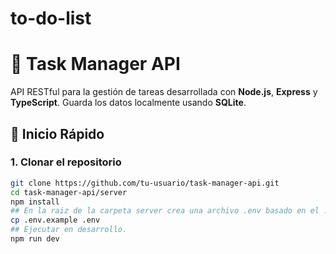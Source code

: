 # to-do-list

# 📝 Task Manager API

API RESTful para la gestión de tareas desarrollada con **Node.js**, **Express** y **TypeScript**. Guarda los datos localmente usando **SQLite**.

## 🚀 Inicio Rápido

### 1. Clonar el repositorio

```bash
git clone https://github.com/tu-usuario/task-manager-api.git
cd task-manager-api/server
npm install
## En la raiz de la carpeta server crea una archivo .env basado en el .env.example y editá el .env con tus propias configuraciones:
cp .env.example .env
## Ejecutar en desarrollo.
npm run dev